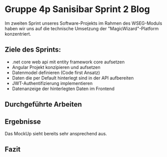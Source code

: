 # Gruppe 4p Sanisibar Sprint 2 Blog
Im zweiten Sprint unseres Software-Projekts im Rahmen des WSEG-Moduls haben wir uns auf die technische Umsetzung der "MagicWizard"-Platform konzentriert.


## Ziele des Sprints:
- .net core web api mit entity framework core aufsetzen
- Angular Projekt konzipieren und aufsetzen
- Datenmodel definieren (Code first Ansatz)
- Daten die per Default hinterlegt sind in der API aufbereiten
- JWT-Authentifizierung implementieren
- Datenanzeige der hinterlegten Daten im Frontend

## Durchgeführte Arbeiten

## Ergebnisse
Das MockUp sieht bereits sehr ansprechend aus.
## Fazit